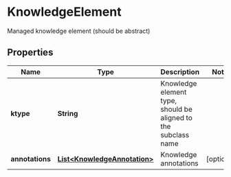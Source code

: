 

# KnowledgeElement

Managed knowledge element (should be abstract)
## Properties

Name | Type | Description | Notes
------------ | ------------- | ------------- | -------------
**ktype** | **String** | Knowledge element type, should be aligned to the subclass name | 
**annotations** | [**List&lt;KnowledgeAnnotation&gt;**](KnowledgeAnnotation.md) | Knowledge annotations |  [optional]



